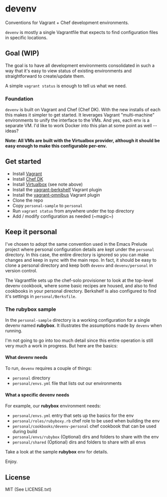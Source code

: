 # devenv

Conventions for Vagrant + Chef development environments.

`devenv` is mostly a single Vagrantfile that expects to find configuration
files in specific locations.

## Goal (WIP)

The goal is to have all development environments consolidated in such a way
that it's easy to view status of existing environments and straightforward to
create/update them.

A simple `vagrant status` is enough to tell us what we need.

### Foundation

`devenv` is built on Vagrant and Chef (Chef DK). With the new installs of each
this makes it simpler to get started. It leverages Vagrant "multi-machine"
environments to unify the interface to the VMs. And yes, each env is a
separate VM. I'd like to work Docker into this plan at some point as well --
ideas?

**Note: All VMs are built with the Virtualbox provider, although it should be
easy enough to make this configurable per-env.**

## Get started

* Install [Vagrant](https://www.vagrantup.com)
* Install [Chef DK](https://downloads.chef.io/chef-dk/)
* Install [Virtualbox](https://www.virtualbox.org) (see note above)
* Install the [vagrant-berkshelf](https://github.com/berkshelf/vagrant-berkshelf) Vagrant plugin
* Install the [vagrant-omnibus](https://github.com/chef/vagrant-omnibus) Vagrant plugin
* Clone the repo
* Copy `personal-sample` to `personal`
* Run `vagrant status` from anywhere under the top directory
* Add / modify configuration as needed (~magic~)

## Keep it personal

I've chosen to adopt the same convention used in the Emacs Prelude project where
personal configuration details are kept under the `personal` directory. In this
case, the entire directory is ignored so you can make changes and keep in sync
with the main repo. In fact, it should be easy to clone a personal directory
and keep both `devenv` and `devenv/personal` in version control.

The Vagrantfile sets up the chef-solo provisioner to look at the top-level
devenv cookbook, where some basic recipes are housed, and also to find
cookbooks in your personal directory. Berkshelf is also configured to
find it's settings in `personal/Berksfile`.

### The rubybox sample

In the `personal-sample` directory is a working configuration for a single
devenv named **rubybox**. It illustrates the assumptions made by `devenv`
when running.

I'm not going to go into too much detail since this entire operation is still
very much a work in progress. But here are the basics:

#### What devenv needs

To run, `devenv` requires a couple of things:

* `personal` directory
* `personal/envs.yml` file that lists out our environments

#### What a specific devenv needs

For example, our **rubybox** environment needs:

* `personal/envs.yml` entry that sets up the basics for the env
* `personal/roles/rubyboxy.rb` chef role to be used when building the env
* `personal/cookbooks/devenv-personal` chef cookbook that can be used during build
* `personal/envs/rubybox` (Optional) dirs and folders to share with the env
* `personal/shared` (Optional) dirs and folders to share with all envs

Take a look at the sample **rubybox** env for details.

Enjoy.

## License

MIT (See LICENSE.txt)
